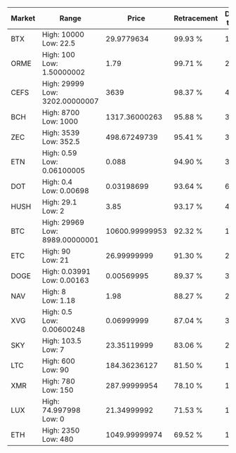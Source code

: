 | Market | Range | Price| Retracement | Doubles to 50% |
| --- | --- | --- | --- | --- |
| BTX | High: 10000<br />Low: 22.5 | 29.9779634 | 99.93 % | 167.16 |
| ORME | High: 100<br />Low: 1.50000002 | 1.79 | 99.71 % | 28.35 |
| CEFS | High: 29999<br />Low: 3202.00000007 | 3639 | 98.37 % | 4.56 |
| BCH | High: 8700<br />Low: 1000 | 1317.36000263 | 95.88 % | 3.68 |
| ZEC | High: 3539<br />Low: 352.5 | 498.67249739 | 95.41 % | 3.90 |
| ETN | High: 0.59<br />Low: 0.06100005 | 0.088 | 94.90 % | 3.70 |
| DOT | High: 0.4<br />Low: 0.00698 | 0.03198699 | 93.64 % | 6.36 |
| HUSH | High: 29.1<br />Low: 2 | 3.85 | 93.17 % | 4.04 |
| BTC | High: 29969<br />Low: 8989.00000001 | 10600.99999953 | 92.32 % | 1.84 |
| ETC | High: 90<br />Low: 21 | 26.99999999 | 91.30 % | 2.06 |
| DOGE | High: 0.03991<br />Low: 0.00163 | 0.00569995 | 89.37 % | 3.64 |
| NAV | High: 8<br />Low: 1.18 | 1.98 | 88.27 % | 2.32 |
| XVG | High: 0.5<br />Low: 0.00600248 | 0.06999999 | 87.04 % | 3.61 |
| SKY | High: 103.5<br />Low: 7 | 23.35119999 | 83.06 % | 2.37 |
| LTC | High: 600<br />Low: 90 | 184.36236127 | 81.50 % | 1.87 |
| XMR | High: 780<br />Low: 150 | 287.99999954 | 78.10 % | 1.61 |
| LUX | High: 74.997998<br />Low: 0 | 21.34999992 | 71.53 % | 1.76 |
| ETH | High: 2350<br />Low: 480 | 1049.99999974 | 69.52 % | 1.35 |
